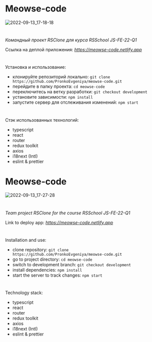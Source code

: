 # Meowse-code

![2022-09-13_17-18-18](https://user-images.githubusercontent.com/94559003/189925745-3b047551-8bac-4d3f-90cf-cf46cf052edf.png)
#
*Командный проект RSClone для курса RSSchool JS-FE-22-Q1*

Ссылка на деплой приложения: *https://meowse-code.netlify.app*
#
Установка и использование:
- клонируйте репозиторий локально: `git clone https://github.com/PronkoEvgeniya/meowse-code.git`
- перейдите в папку проекта: `cd meowse-code`
- переключитесь на ветку разработки: `git checkout development`
- установите зависимости: `npm install`
- запустите сервер для отслеживания изменений: `npm start`
#
Стэк использованных технологий:
- typescript
- react
- router
- redux toolkit
- axios
- i18next (Intl)
- eslint & prettier 
#
# Meowse-code
![2022-09-13_17-27-28](https://user-images.githubusercontent.com/94559003/189927993-96591d9a-7951-4f35-ac20-4448e1efa3f4.png)
#
*Team project RSClone for the course RSSchool JS-FE-22-Q1*

Link to deploy app: *https://meowse-code.netlify.app*
#
Installation and use:
- clone repository: `git clone https://github.com/PronkoEvgeniya/meowse-code.git`
- go to project directory: `cd meowse-code`
- switch to development branch: `git checkout development`
- install dependencies: `npm install`
- start the server to track changes: `npm start`
#
Technology stack:
- typescript
- react
- router
- redux toolkit
- axios
- i18next (Intl)
- eslint & prettier 
#
